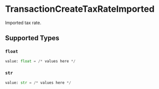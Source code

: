 # TransactionCreateTaxRateImported

Imported tax rate.


## Supported Types

### `float`

```python
value: float = /* values here */
```

### `str`

```python
value: str = /* values here */
```

